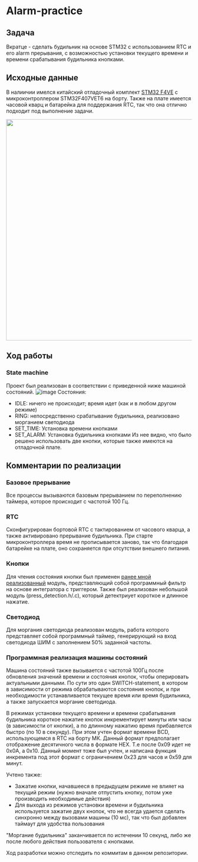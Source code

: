 # Alarm-practice
 
## Задача
Вкратце - сделать будильник на основе STM32 с использованием RTC и его alarm прерывания, с возможностью установки текущего времени и времени срабатывания будильника кнопками.

## Исходные данные
В налиичии имелся китайский отладочный комплект  [STM32 F4VE](https://stm32-base.org/boards/STM32F407VET6-STM32-F4VE-V2.0.html) с микроконтроллером STM32F407VET6 на борту. Также на плате имеется часовой кварц и батарейка для поддержания RTC, так что она отлично подходит под выполнение задачи.

<img src="https://stm32-base.org/assets/img/boards/STM32F407VET6_STM32_F4VE_V2.0-1.jpg" width="600">

## Ход работы
### State machine
Проект был реализован в соответствии с приведенной ниже машиной состояний.
![image](https://github.com/user-attachments/assets/655aa7fc-b9f2-459b-9b41-eaf75f65cd6a)
Состояния:
- IDLE: ничего не происходит; время идет (как и в любом другом режиме)
- RING: непосредственно срабатывание будильника, реализовано морганием светодиода
- SET_TIME: Установка времени кнопками
- SET_ALARM: Установка будильника кнопками
Из нее видно, что было решено использовать две кнопки, которые также имеются на отладочной плате.

## Комментарии по реализации
### Базовое прерывание
Все процессы вызываются базовым прерыванием по переполнению таймера, которое происходит с частотой 100 Гц.
### RTC
Сконфигурирован бортовой RTC с тактированием от часового кварца, а также активировано прерывание будильника. При старте микроконтроллера время не прописывается заново, так что благодаря батарейке на плате, оно сохраняется при отсутствии внешнего питания.
### Кнопки
Для чтения состояния кнопки был применен [ранее мной реализованный](https://github.com/JV4K/button-debounce-routine) модуль, представляющий собой программный фильтр на основе интегратора с триггером.
Также был реализован небольшой модуль (press_detection.h/.c), который детектриует короткое и длинное нажатие.
### Светодиод
Для моргания светодиода реализован модуль, работа которого представляет собой программный таймер, генерирующий на вход светодиода ШИМ с заполнением 50% заданной частоты.
### Программная реализация машины состояний
Машина состояний также вызывается с частотой 100Гц после обновления значений времени и состояния кнопок, чтобы оперировать актуальными данными. По сути это один SWITCH-statement, в котором в зависимости от режима обрабатываются состояния кнопок, и при необходимости устанавливается текущее время или время будильника, а также запускается моргание светодиода.

В режимах установки текущего времени и времени срабатывания будильника короткое нажатие кнопок инкрементирует минуты или часы (в зависимости от кнопки), а по длинному нажатию время прибавляется быстро (по 10 в секунду). При этом учтен формат времени BCD, использующемся в RTC на борту МК. Данный формат предполагает отображение десятичного числа в формате HEX. Т.е после 0х09 идет не 0х0A, а 0x10. Данный момент тоже был учтен, и написана функция инкремента под этот формат с ограничением 0x23 для часов и 0x59 для минут.

Учтено также:
- Зажатие кнопки, начавшееся в предыдущем режиме не влияет на текущий режим (нужно вначале отпустить кнопку, потом уже производить необходимые действия)
- Для выхода из режимов установки времени и будильника используется зажатие двух кнопок, что не всегда удается сделать синхронно между вызовами машины (10 мс), так что был добавлен таймаут для удобства пользования

"Моргание будильника" заканчивается по истечении 10 секунд, либо же после любого действия пользователя с кнопками.

Ход разработки можно отследить по коммитам в данном репозитории.
